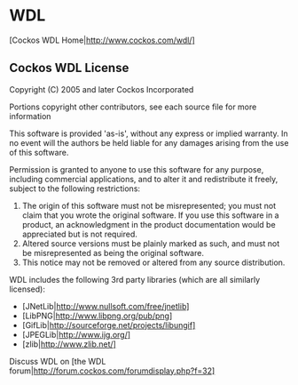 # WDL

[Cockos WDL Home|http://www.cockos.com/wdl/]

## Cockos WDL License

Copyright (C) 2005 and later Cockos Incorporated

Portions copyright other contributors, see each source file for more information

This software is provided 'as-is', without any express or implied warranty.  In no event will the authors be held liable for any damages arising from the use of this software.

Permission is granted to anyone to use this software for any purpose, including commercial applications, and to alter it and redistribute it freely, subject to the following restrictions:

1. The origin of this software must not be misrepresented; you must not claim that you wrote the original software. If you use this software in a product, an acknowledgment in the product documentation would be appreciated but is not required.
1. Altered source versions must be plainly marked as such, and must not be misrepresented as being the original software.
1. This notice may not be removed or altered from any source distribution.

WDL includes the following 3rd party libraries (which are all similarly licensed):

* [JNetLib|http://www.nullsoft.com/free/jnetlib]
* [LibPNG|http://www.libpng.org/pub/png]
* [GifLib|http://sourceforge.net/projects/libungif]
* [JPEGLib|http://www.ijg.org/]
* [zlib|http://www.zlib.net/]

Discuss WDL on [the WDL forum|http://forum.cockos.com/forumdisplay.php?f=32]
